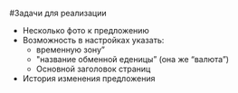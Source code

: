 #Задачи для реализации

* Несколько фото к предложению
* Возможность в настройках указать:
  - временную зону”
  - "название обменной еденицы” (она же “валюта”)
  - Основной заголовок страниц
* История изменения предложения
